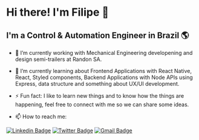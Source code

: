 # Hi there! I'm Filipe 👋


## I'm a Control & Automation Engineer in Brazil 🌎

- 🔭 I’m currently working with Mechanical Engineering developening and design semi-trailers at Randon SA.

- 🌱 I’m currently learning about Frontend Applications with React Native, React, Styled components, Backend Applications with Node APIs using Express, data structure and something about UX/UI development.

- ⚡ Fun fact: I like to learn new things and to know how the things are happening, feel free to connect with me so we can share some ideas.


- 📫 How to reach me:

[![Linkedin Badge](https://img.shields.io/badge/-LinkedIn-blue?style=for-the-badge&logo=Linkedin&logoColor=white&link=https:https://www.linkedin.com/in/filipe-macedo-968a01b7/)](https://www.linkedin.com/in/filipe-macedo-968a01b7/)
[![Twitter Badge](https://img.shields.io/badge/-Twitter-1ca0f1?style=for-the-badge&labelColor=1ca0f1&logo=twitter&logoColor=white&link=https://twitter.com/FilipeM37515414)](https://twitter.com/FilipeM37515414)
[![Gmail Badge](https://img.shields.io/badge/-Gmail-c14438?style=for-the-badge&logo=Gmail&logoColor=white&link=mailto:filipemacedomvj@gmail.com)](mailto:filipemacedomvj@gmail.com)
